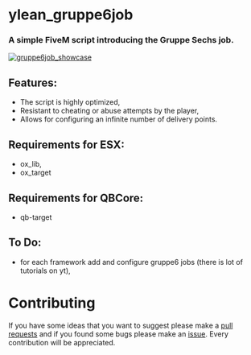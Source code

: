 # ylean_gruppe6job
### A simple FiveM script introducing the Gruppe Sechs job.
[![gruppe6job_showcase](https://i.imgur.com/DL3HkNR.png)](https://youtu.be/bdy0TrZTrHw)

## Features:
* The script is highly optimized,
* Resistant to cheating or abuse attempts by the player,
* Allows for configuring an infinite number of delivery points.

## Requirements for ESX:
* ox_lib,
* ox_target

## Requirements for QBCore:
* qb-target
  
## To Do:
* for each framework add and configure gruppe6 jobs (there is lot of tutorials on yt),

# Contributing
If you have some ideas that you want to suggest please make a [pull requests](https://github.com/yunglean4171/ylean_gruppe6job/pulls) and if you found some bugs please make an [issue](https://github.com/yunglean4171/ylean_gruppe6job/issues). Every contribution will be appreciated.
